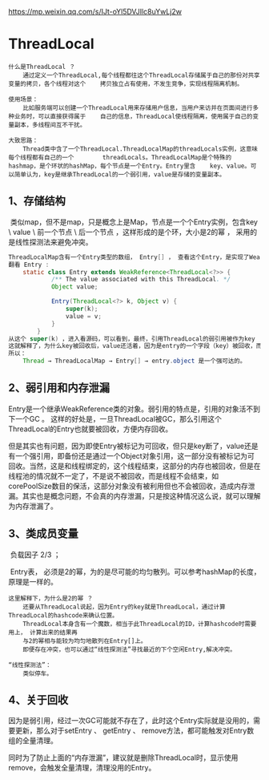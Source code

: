 

https://mp.weixin.qq.com/s/IJt-oYl5DVJIlc8uYwLj2w

# ThreadLocal



```
什么是ThreadLocal ？
	通过定义一个ThreadLocal,每个线程都往这个ThreadLocal存储属于自己的那份对共享变量的拷贝，各个线程对这个	  拷贝独立占有使用，不发生竞争，实现线程隔离机制。
	
使用场景：
	比如服务端可以创建一个ThreadLocal用来存储用户信息，当用户来访并在页面间进行多种业务时，可以直接获得属于	 自己的信息，ThreadLocal使线程隔离，使用属于自己的变量副本，多线程间互不干扰。

大致思路：
	Thread类中含了一个ThreadLocal.ThreadLocalMap的threadLocals实例，这意味每个线程都有自己的一个		threadLocals。ThreadLocalMap是个特殊的hashmap，是个环状的hashMap，每个节点是一个Entry。Entry里含	 key、value。可以简单认为，key是继承ThreadLocal的一个弱引用，value是存储的变量副本。	

```



## 1、存储结构

​	类似map，但不是map，只是概念上是Map，节点是一个个Entry实例，包含key \ value \ 前一个节点 \ 后一个节点 ，这样形成的是个环，大小是2的幂 ， 采用的是线性探测法来避免冲突。

```java
ThreadLocalMap含有一个Entry类型的数组， Entry[] ， 查看这个Entry，是实现了WeakReferance的类
翻看 Entry :
	static class Entry extends WeakReference<ThreadLocal<?>> {
            /** The value associated with this ThreadLocal. */
            Object value;

            Entry(ThreadLocal<?> k, Object v) {
                super(k);
                value = v;
            }
        }
从这个 super(k) ，进入看源码，可以看到，最终，引用ThreadLocal的弱引用被作为key
这就解释了，为什么key被回收后，value还活着，因为是entry的一个字段（key）被回收，而不是整个entry！！！！
所以：
	Thread → ThreadLocalMap → Entry[] → entry.object 是一个强可达的。 
```







## 2、弱引用和内存泄漏

​	Entry是一个继承WeakReference类的对象。弱引用的特点是，引用的对象活不到下一个GC 。 这样的好处是，一旦ThreadLocal被GC，那么引用这个ThreadLocal的Entry也就要被回收，方便内存回收。

​	但是其实也有问题，因为即使Entry被标记为可回收，但只是key断了，value还是有一个强引用，即备份还是通过一个Object对象引用，这一部分没有被标记为可回收。当然，这是和线程绑定的，这个线程结束，这部分的内存也被回收，但是在线程池的情况就不一定了，不是说不被回收，而是线程不会结束，如corePoolSize数目的保活，这部分对象没有被利用但也不会被回收，造成内存泄漏。其实也是概念问题，不会真的内存泄漏，只是按这种情况这么说，就可以理解为内存泄漏了。





## 3、类成员变量

​	负载因子 2/3 ；

​	Entry表， 必须是2的幂，为的是尽可能的均匀散列。可以参考hashMap的长度，原理是一样的。

```
这里解释下，为什么是2的幂 ？
	还要从ThreadLocal说起，因为Entry的key就是ThreadLocal，通过计算ThreadLocal的hashcode来确认位置。
	ThreadLocal本身含有一个魔数，相当于此ThreadLocal的ID，计算hashcode时需要用上， 计算出来的结果再
	与2的幂相与能较为均匀地散列在Entry[]上。
	即便存在冲突，也可以通过“线性探测法”寻找最近的下个空闲Entry,解决冲突。
	
“线性探测法”：
	类似停车。
```



## 4、关于回收

​	因为是弱引用，经过一次GC可能就不存在了，此时这个Entry实际就是没用的，需要更新，那么对于setEntry 、 getEntry 、 remove方法，都可能触发对Entry数组的全量清理。

​	同时为了防止上面的“内存泄漏”，建议就是删除ThreadLocal时，显示使用remove，会触发全量清理，清理没用的Entry。

